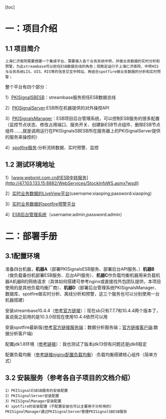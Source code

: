 [toc]
# 一：项目介绍
## 1.1 项目简介
	上海仁济南院需要搭建一个集成平台，需要接入各个业务系统中转，并做业务数据的实时分析和预警，为此streambase可以担任ESB数据总线的角色；现稳定运行于上海仁济南院，中转HIS与业务系统LIS、UIS、RIS等的信息交互中转站、再结合spotfire做业务数据的分析和实时预警；
整个平台有四个部分：

1）[PKISignalSBESB](https://github.com/JiPingWangPKI/ESB/tree/master/PKISignalESBSB)：streambase服务担任ESB数据总线

2）[PKISignalServer](https://github.com/JiPingWangPKI/ESB/tree/master/PKISignalESBServer):ESB所在机器提供的对外操控API

3）[PKISignalsManager](https://github.com/JiPingWangPKI/ESB/tree/master/PKISignalESBManager)：ESB项目后台管理系统，可以控制ESB服务的很多配置（监控节点状态、修改占用端口、服务开关、创建新ESB节点组件、删除ESB节点组件......,就是调用运行在PKISignalsSBESB所在服务器上的PKISignalServer提供的服务来操控的） 

4）[spotfire服务](还没有配置出来，等出来再填):分析流转数据、实时预警、监控
## 1.2 测试环境地址
1）[www.webxml.com.cn的ESB中转服务](http://47.103.133.15:8882/WebServices/StockInfoWS.asmx?wsdl)

2）[实时业务数据的LiveView平台](http://47.103.133.15:10080/)(username:xiaoping;password:xiaoping)

3）[实时业务数据的spotfire预警平台](http://47.103.133.15:10080/lvweb/#/login)

4）[ESB后台管理系统](http://47.103.133.15:8888/WSManager/login)（username:admin;password:admin）

# 二：部署手册
## 3.1配置环境
准备四台机器，**机器A**（部署PKISignalsESB服务、部署后台API服务、）**机器B**（做负载备份机部署ESB服务、后台API服务）、**机器C**作负载均衡机器用来负载机器A机器B的网络请求（具体如何搭建可参考nginx或直接找外包团队提供，本项目使用的是其他负载均衡厂商）、**机器D**（部署后台管理系统PKISignalsManager、数据库、spotfire做实时分析、离线分析和预警，这三个服务也可以分别使用一台机器搭建）

安装streambase10.4.4（[参考官方链接](https://docs.tibco.com/emp/sb-cep/10.3.0/doc/html/install/index.html)）：现在sb只有7.7.7和10.4.4两个版本了，虽说我之前用的是10.3.0但现在使用10.4.4依然可以用

安装spotfire最新版([参考官方链接服务端](https://docs.tibco.com/pub/spotfire_server/10.6.0/doc/pdf/TIB_sfire_server_10.6.0_installation.pdf)：数据分析服务端；[官方链接客户端](https://docs.tibco.com/pub/spotfire_server/10.3.4/doc/html/TIB_sfire_server_tsas_admin_help/GUID-DA9AF747-B0AD-42FD-85DF-17D859837E93.html):数据分析客户端)

配置jdk1.8环境（[参考链接](https://www.cnblogs.com/xiaoping1993/p/java01.html)）：我也测试了版本jdk13但有问题还是jdk8稳定

配置负载均衡（[参考链接niginx配置负载均衡](https://www.cnblogs.com/qlqwjy/p/8536779.html)）:负载均衡搭建核心组件（简单方式）

## 3.2 安装服务（参考各自子项目的文档介绍）
	1）PKISignalESBSB服务的安装配置
	2）PKISignalServer安装配置
	3）PKISIgnalManager安装配置
	4）spotfire的安装配置（不配置安装也可以主要用于分析用的）
	PKISignalManager通过PKISignalServer管理PKISignalSBESB服务

